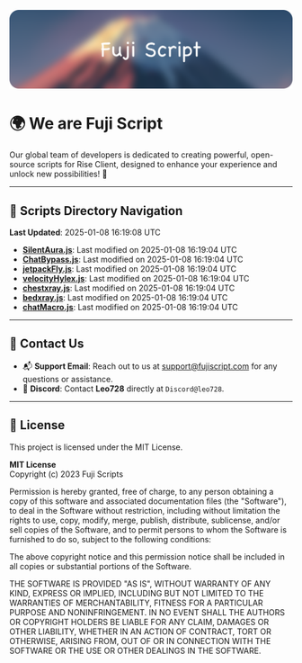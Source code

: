 ![Banner](.github/b.webp)

# 🌍 **We are Fuji Script**

Our global team of developers is dedicated to creating powerful, open-source scripts for Rise Client, designed to enhance your experience and unlock new possibilities! 🌟

---
<!-- SCRIPTS_NAVIGATION_START -->
## 📂 **Scripts Directory Navigation**

**Last Updated**: 2025-01-08 16:19:08 UTC

- **[SilentAura.js](scripts/SilentAura.js)**: Last modified on 2025-01-08 16:19:04 UTC
- **[ChatBypass.js](scripts/ChatBypass.js)**: Last modified on 2025-01-08 16:19:04 UTC
- **[jetpackFly.js](scripts/jetpackFly.js)**: Last modified on 2025-01-08 16:19:04 UTC
- **[velocityHylex.js](scripts/velocityHylex.js)**: Last modified on 2025-01-08 16:19:04 UTC
- **[chestxray.js](scripts/chestxray.js)**: Last modified on 2025-01-08 16:19:04 UTC
- **[bedxray.js](scripts/bedxray.js)**: Last modified on 2025-01-08 16:19:04 UTC
- **[chatMacro.js](scripts/chatMacro.js)**: Last modified on 2025-01-08 16:19:04 UTC

<!-- SCRIPTS_NAVIGATION_END -->

---

## 💬 **Contact Us**  
- 📬 **Support Email**: Reach out to us at [support@fujiscript.com](mailto:support@fujiscript.com) for any questions or assistance.  
- 💬 **Discord**: Contact **Leo728** directly at `Discord@leo728`.

---

## 📜 **License**

This project is licensed under the MIT License.  

**MIT License**  
Copyright (c) 2023 Fuji Scripts  

Permission is hereby granted, free of charge, to any person obtaining a copy of this software and associated documentation files (the "Software"), to deal in the Software without restriction, including without limitation the rights to use, copy, modify, merge, publish, distribute, sublicense, and/or sell copies of the Software, and to permit persons to whom the Software is furnished to do so, subject to the following conditions:  

The above copyright notice and this permission notice shall be included in all copies or substantial portions of the Software.  

THE SOFTWARE IS PROVIDED "AS IS", WITHOUT WARRANTY OF ANY KIND, EXPRESS OR IMPLIED, INCLUDING BUT NOT LIMITED TO THE WARRANTIES OF MERCHANTABILITY, FITNESS FOR A PARTICULAR PURPOSE AND NONINFRINGEMENT. IN NO EVENT SHALL THE AUTHORS OR COPYRIGHT HOLDERS BE LIABLE FOR ANY CLAIM, DAMAGES OR OTHER LIABILITY, WHETHER IN AN ACTION OF CONTRACT, TORT OR OTHERWISE, ARISING FROM, OUT OF OR IN CONNECTION WITH THE SOFTWARE OR THE USE OR OTHER DEALINGS IN THE SOFTWARE.  
